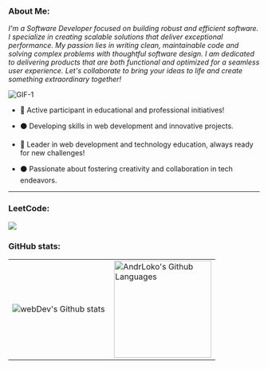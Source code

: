 ### **About Me:**

 *I'm a Software Developer focused on building robust and efficient software. I specialize in creating scalable solutions that deliver exceptional performance. My passion lies in writing clean, maintainable code and solving complex problems with thoughtful software design. I am dedicated to delivering products that are both functional and optimized for a seamless user experience. Let's collaborate to bring your ideas to life and create something extraordinary together!*

![GIF-1](https://raw.githubusercontent.com/FilimonovAlexey/FilimonovAlexey/50be29f8a24667802c3fa5393c879a2db3caf641/assets/github-snake.svg)

<p align="center">

- 🔵 Active participant in educational and professional initiatives!
  
- ⚫️ Developing skills in web development and innovative projects.
  
- 🔵 Leader in web development and technology education, always ready for new challenges!
  
- ⚫️ Passionate about fostering creativity and collaboration in tech endeavors.

---

### **LeetCode:**

![](https://leetcard.jacoblin.cool/ImMatix?width=500&height=200)

### **GitHub stats:**

<table>
  <tr>
    <td>
      <img align="left" src="https://github-readme-stats.vercel.app/api?username=AndrLoko&show_icons=true&theme=dark#gh-dark-mode-only)](https://github.com/AndrLoko/github-readme-stats#gh-dark-mode-only" alt="webDev's Github stats" />
    </td>
    <td>
      <img style="float: right;" height="195" alt="AndrLoko's Github Languages" src="https://github-readme-stats.vercel.app/api/top-langs/?username=AndrLoko&layout=compact&theme=dark" />
    </td>
  </tr>
</table>
